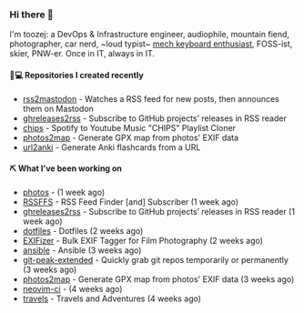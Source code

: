 ### Hi there 👋

I'm toozej: a DevOps & Infrastructure engineer, audiophile, mountain fiend, photographer, car nerd, ~loud typist~ [mech keyboard enthusiast](https://github.com/toozej/keebs), FOSS-ist, skier, PNW-er. Once in IT, always in IT.

#### 👨💻 Repositories I created recently

- [rss2mastodon](https://github.com/toozej/rss2mastodon) - Watches a RSS feed for new posts, then announces them on Mastodon
- [ghreleases2rss](https://github.com/toozej/ghreleases2rss) - Subscribe to GitHub projects’ releases in RSS reader
- [chips](https://github.com/toozej/chips) - Spotify to Youtube Music "CHIPS" Playlist Cloner
- [photos2map](https://github.com/toozej/photos2map) - Generate GPX map from photos' EXIF data
- [url2anki](https://github.com/toozej/url2anki) - Generate Anki flashcards from a URL

#### ⛏️ What I've been working on

- [photos](https://github.com/toozej/photos) -  (1 week ago)
- [RSSFFS](https://github.com/toozej/RSSFFS) - RSS Feed Finder [and] Subscriber (1 week ago)
- [ghreleases2rss](https://github.com/toozej/ghreleases2rss) - Subscribe to GitHub projects’ releases in RSS reader (1 week ago)
- [dotfiles](https://github.com/toozej/dotfiles) - Dotfiles (2 weeks ago)
- [EXIFizer](https://github.com/toozej/EXIFizer) - Bulk EXIF Tagger for Film Photography (2 weeks ago)
- [ansible](https://github.com/toozej/ansible) - Ansible (3 weeks ago)
- [git-peak-extended](https://github.com/toozej/git-peak-extended) - Quickly grab git repos temporarily or permanently (3 weeks ago)
- [photos2map](https://github.com/toozej/photos2map) - Generate GPX map from photos' EXIF data (3 weeks ago)
- [neovim-ci](https://github.com/toozej/neovim-ci) -  (4 weeks ago)
- [travels](https://github.com/toozej/travels) - Travels and Adventures (4 weeks ago)
